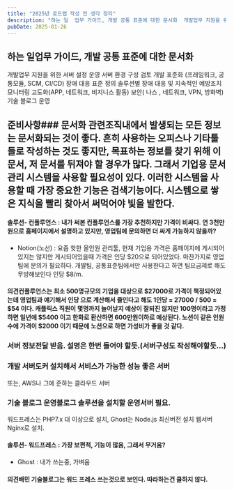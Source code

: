 ```yaml
---
title: "2025년 로드맵 작성 전 생각 정리"
description: "하는 일  업무 가이드, 개발 공통 표준에 대한 문서화  개발업무 지원을 위한 서버 설정  운영 서버 환경 구성 검토  개발 표준화 (프레임워크, 공통모듈, SCM, CI/CD)  장애 대응 표준 정의  솔루션별 장애 대응 및 지속적인 예방조치  모니터링 고도화(APP, 네트워크, 비지..."
pubDate: 2025-01-26
---
```


## 하는 일업무 가이드, 개발 공통 표준에 대한 문서화

개발업무 지원을 위한 서버 설정
운영 서버 환경 구성 검토
개발 표준화 (프레임워크, 공통모듈, SCM, CI/CD)
장애 대응 표준 정의
솔루션별 장애 대응 및 지속적인 예방조치
모니터링 고도화(APP, 네트워크, 비지니스 활동)
보안( 나스 , 네트워크, VPN, 방화벽)
기술 블로그 운영

## 준비사항### 문서화 관련조직내에서 발생되는 모든 정보는 문서화되는 것이 좋다. 흔히 사용하는 오피스나 기타툴들로 작성하는 것도 좋지만, 목표하는 정보를 찾기 위해 이 문서, 저 문서를 뒤져야 할 경우가 많다. 그래서 기업용 문서 관리 시스템을 사용할 필요성이 있다. 이러한 시스템을 사용할 때 가장 중요한 기능은 검색기능이다. 시스템으로 쌓은 지식을 빨리 찾아서 써먹어야 빛을 발한다.

#### 솔루션- 컨플루언스 : 내가 써본 컨플루언스를 가장 추천하지만 가격이 비싸다. 연 3천만원으로 홈페이지에서 설명하고 있지만, 영업팀에 문의하면 더 싸게 가능하지 않을까?

- Notion(노선) : 요즘 핫한 올인원 관리툴, 현재 기업용 가격은 홈페이지에 게시되어있지는 않지만 게시되어있을때 가격은 인당 $20으로 되어있었다. 마찬가지로 영업팀에 문의가 필요하다. 개발팀, 공통표준팀에서만 사용한다고 하면 팀요금제로 해도 무방해보인다 인당 $8/m.

#### 의견컨플루언스는 최소 500명규모의 기업을 대상으로 $27000로 가격이 책정되어있는데 영업팀과 얘기해서 인당 으로 계산해서 줄인다고 해도 1인당 = 27000 / 500 = $54 이다. 캐플릭스 직원이 몇명까지 늘어날지 예상이 잘되진 않지만 100명이라고 가정하면 일년에 $5400 이고 한화로 환산하면 600만원이하로 예상된다. 노션이 같은 인원수에 가격이 $2000 이기 때문에 노션으로 하면 가성비가 좋을 것 같다.

### 서버 정보전달 받음. 설명은 한번 들어야 할듯.(서버구성도 작성해야할듯…)

### 개발 서버도커 설치해서 서비스가 가능한 성능 좋은 서버

또는, AWS나 그에 준하는 클라우드 서버

### 기술 블로그 운영블로그 솔루션을 설치할 운영서버 필요.

워드프레스는 PHP7.x 대 이상으로 설치, Ghost는 Node.js 최신버전 설치
웹서버 Nginx로 설치.

#### 솔루션- 워드프레스 : 가장 보편적, 기능이 많음, 그래서 무거움?

- Ghost : 내가 쓰는중, 가벼움

#### 의견배민 기술블로그는 워드 프레스 쓰는것으로 보인다. 따라하는건 쿨하지 않다.